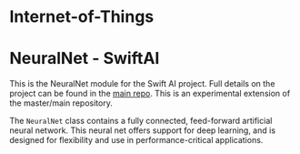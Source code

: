 # Internet-of-Things

# NeuralNet - SwiftAI
This is the NeuralNet module for the Swift AI project. Full details on the project can be found in the [main repo](https://github.com/Swift-AI/Swift-AI). This is an experimental extension of the master/main repository. 

The `NeuralNet` class contains a fully connected, feed-forward artificial neural network. This neural net offers support for deep learning, and is designed for flexibility and use in performance-critical applications.
